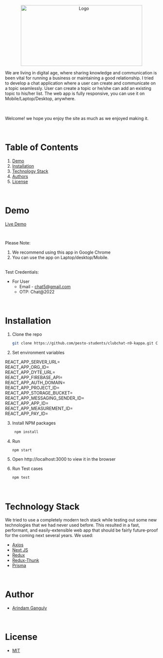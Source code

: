 <!-- PROJECT LOGO -->
<br />
<p align="center">
    <img src="./public/logo.svg" alt="Logo" width="400" height="200" >
</p>
We are living in digital age, where sharing knowledge and communication is been vital for running a business or maintaining a good relationship. I tried to develop a chat application where a user can create and 
communicate on a topic seamlessly. User can create a topic or he/she can add an existing topic to his/her list. The web app is fully responsive, you can use it on Mobile/Laptop/Desktop, anywhere.

<br/><br/>
Welcome! we hope you enjoy the site as much as we enjoyed making it.
 
  
<!-- TABLE OF CONTENTS -->
<br/>

# Table of Contents

1. [Demo](#demo)
2. [Installation](#installation)
3. [Technology Stack](#technology-stack)
4. [Authors](#authors)
5. [License](#license)

<br/>

# Demo

[Live Demo](http://club-chat-test2.herokuapp.com/chat)

<br/>

Please Note:

1. We recommend using this app in Google Chrome
2. You can use the app on Laptop/desktop/Mobile.


<br/>
Test Credentials:

- For User
 	 - Email - chat5@gmail.com
 	 - OTP: Chat@2022
<br/>

# Installation

1. Clone the repo
    ```sh
    git clone https://github.com/pesto-students/clubchat-n9-kappa.git CLUB-13
    ```
2. Set environment variables

REACT_APP_SERVER_URL=<br />
REACT_APP_ORG_ID=<br />
REACT_APP_DYTE_URL=<br />
REACT_APP_FIREBASE_API=<br />
REACT_APP_AUTH_DOMAIN=<br />
REACT_APP_PROJECT_ID=<br />
REACT_APP_STORAGE_BUCKET=<br />
REACT_APP_MESSAGING_SENDER_ID=<br />
REACT_APP_APP_ID=<br />
REACT_APP_MEASUREMENT_ID=<br />
REACT_APP_PAY_ID=<br />

3. Install NPM packages
    ```sh
     npm install
    ```
4. Run
    ```sh
    npm start
    ```
5. Open http://localhost:3000 to view it in the browser

6. Run Test cases
    ```sh
    npm test
    ```
<br/>

# Technology Stack

We tried to use a completely modern tech stack while testing out some new technologies that we had never used before. This resulted in a fast, performant, and easily-extensible web app that should be fairly future-proof for the coming next several years. We used:

- [Axios](https://axios-http.com/docs/intro)
- [Next JS](https://nextjs.org/)
- [Redux](https://redux.js.org/)
- [Redux-Thunk](https://github.com/reduxjs/redux-thunk)
- [Prisma](https://www.prisma.io/)

<br/>

# Author

- [Arindam Ganguly](https://github.com/technoAri)

<br/>

# License

- [MIT](https://opensource.org/licenses/MIT)
